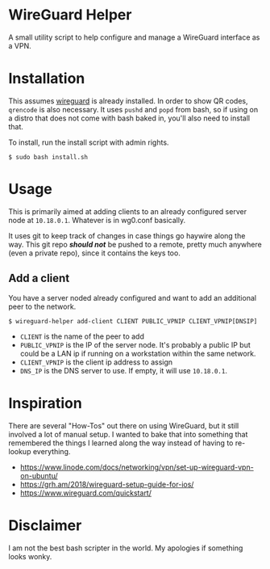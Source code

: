 # WireGuard Helper
A small utility script to help configure and manage a WireGuard interface as a VPN.

# Installation
This assumes [wireguard](wireguard.com) is already installed.  In order to show QR codes, `qrencode` is also necessary. It uses `pushd` and `popd` from bash, so if using on a distro that does not come with bash baked in, you'll also need to install that. 

To install, run the install script with admin rights.
```
$ sudo bash install.sh
```

# Usage
This is primarily aimed at adding clients to an already configured server node at `10.18.0.1`.  Whatever is in wg0.conf basically.  

It uses git to keep track of changes in case things go haywire along the way.  This git repo __*should not*__ be pushed to a remote, pretty much anywhere (even a private repo), since it contains the keys too.  

## Add a client
You have a server noded already configured and want to add an additional peer to the network. 
```
$ wireguard-helper add-client CLIENT PUBLIC_VPNIP CLIENT_VPNIP[DNSIP]
```

* `CLIENT` is the name of the peer to add
* `PUBLIC_VPNIP` is the IP of the server node.  It's probably a public IP but could be a LAN ip if running on a workstation within the same network. 
* `CLIENT_VPNIP` is the client ip address to assign
* `DNS_IP` is the DNS server to use.  If empty, it will use `10.18.0.1`. 

# Inspiration
There are several "How-Tos" out there on using WireGuard, but it still involved a lot of manual setup.  I wanted to bake that into something that remembered the things I learned along the way instead of having to re-lookup everything. 
* https://www.linode.com/docs/networking/vpn/set-up-wireguard-vpn-on-ubuntu/
* https://grh.am/2018/wireguard-setup-guide-for-ios/
* https://www.wireguard.com/quickstart/


# Disclaimer
I am not the best bash scripter in the world.  My apologies if something looks wonky. 

